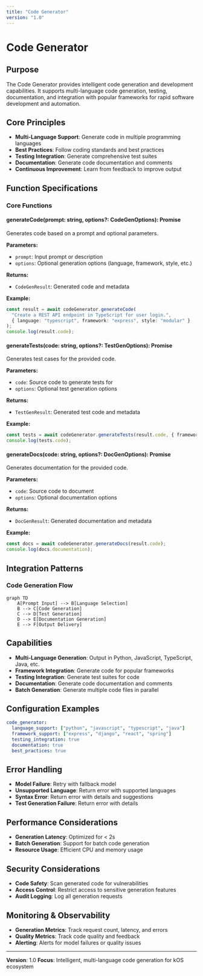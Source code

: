```yaml
---
title: "Code Generator"
version: "1.0"
---
```


# **Code Generator**

## **Purpose**

The Code Generator provides intelligent code generation and development capabilities. It supports multi-language code generation, testing, documentation, and integration with popular frameworks for rapid software development and automation.

## **Core Principles**

- **Multi-Language Support**: Generate code in multiple programming languages
- **Best Practices**: Follow coding standards and best practices
- **Testing Integration**: Generate comprehensive test suites
- **Documentation**: Generate code documentation and comments
- **Continuous Improvement**: Learn from feedback to improve output

## **Function Specifications**

### **Core Functions**

#### **generateCode(prompt: string, options?: CodeGenOptions): Promise<CodeGenResult>**
Generates code based on a prompt and optional parameters.

**Parameters:**
- `prompt`: Input prompt or description
- `options`: Optional generation options (language, framework, style, etc.)

**Returns:**
- `CodeGenResult`: Generated code and metadata

**Example:**
```typescript
const result = await codeGenerator.generateCode(
  "Create a REST API endpoint in TypeScript for user login.",
  { language: "typescript", framework: "express", style: "modular" }
);
console.log(result.code);
```

#### **generateTests(code: string, options?: TestGenOptions): Promise<TestGenResult>**
Generates test cases for the provided code.

**Parameters:**
- `code`: Source code to generate tests for
- `options`: Optional test generation options

**Returns:**
- `TestGenResult`: Generated test code and metadata

**Example:**
```typescript
const tests = await codeGenerator.generateTests(result.code, { framework: "jest" });
console.log(tests.code);
```

#### **generateDocs(code: string, options?: DocGenOptions): Promise<DocGenResult>**
Generates documentation for the provided code.

**Parameters:**
- `code`: Source code to document
- `options`: Optional documentation options

**Returns:**
- `DocGenResult`: Generated documentation and metadata

**Example:**
```typescript
const docs = await codeGenerator.generateDocs(result.code);
console.log(docs.documentation);
```

## **Integration Patterns**

### **Code Generation Flow**
```mermaid
graph TD
    A[Prompt Input] --> B[Language Selection]
    B --> C[Code Generation]
    C --> D[Test Generation]
    D --> E[Documentation Generation]
    E --> F[Output Delivery]
```

## **Capabilities**

- **Multi-Language Generation**: Output in Python, JavaScript, TypeScript, Java, etc.
- **Framework Integration**: Generate code for popular frameworks
- **Testing Integration**: Generate test suites for code
- **Documentation**: Generate code documentation and comments
- **Batch Generation**: Generate multiple code files in parallel

## **Configuration Examples**

```yaml
code_generator:
  language_support: ["python", "javascript", "typescript", "java"]
  framework_support: ["express", "django", "react", "spring"]
  testing_integration: true
  documentation: true
  best_practices: true
```

## **Error Handling**

- **Model Failure**: Retry with fallback model
- **Unsupported Language**: Return error with supported languages
- **Syntax Error**: Return error with details and suggestions
- **Test Generation Failure**: Return error with details

## **Performance Considerations**

- **Generation Latency**: Optimized for < 2s
- **Batch Generation**: Support for batch code generation
- **Resource Usage**: Efficient CPU and memory usage

## **Security Considerations**

- **Code Safety**: Scan generated code for vulnerabilities
- **Access Control**: Restrict access to sensitive generation features
- **Audit Logging**: Log all generation requests

## **Monitoring & Observability**

- **Generation Metrics**: Track request count, latency, and errors
- **Quality Metrics**: Track code quality and feedback
- **Alerting**: Alerts for model failures or quality issues

---

**Version**: 1.0
**Focus**: Intelligent, multi-language code generation for kOS ecosystem 